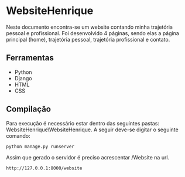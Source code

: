 # WebsiteHenrique

Neste documento encontra-se um website contando minha trajetória pessoal e profissional. 
Foi desenvolvido 4 páginas, sendo elas a página principal (home), trajetória pessoal, trajetória profissional e contato. 

## Ferramentas

- Python 
- Django
- HTML
- CSS

## Compilação

Para execução é necessário estar dentro das seguintes pastas: WebsiteHenrique\WebsiteHenrique.
A seguir deve-se digitar o seguinte comando:

```
python manage.py runserver
```

Assim que gerado o servidor é preciso acrescentar /Website na url.

```
http://127.0.0.1:8000/website
```